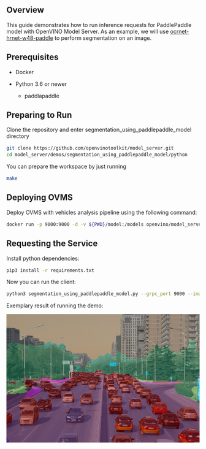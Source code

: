## Overview

This guide demonstrates how to run inference requests for PaddlePaddle model with OpenVINO Model Server.
As an example, we will use [ocrnet-hrnet-w48-paddle](https://github.com/openvinotoolkit/open_model_zoo/tree/master/models/public/ocrnet-hrnet-w48-paddle) to perform segmentation on an image.

## Prerequisites

- Docker

- Python 3.6 or newer

  - paddlapaddle

## Preparing to Run

Clone the repository and enter segmentation_using_paddlepaddle_model directory

```bash
git clone https://github.com/openvinotoolkit/model_server.git
cd model_server/demos/segmentation_using_paddlepaddle_model/python
```

You can prepare the workspace by just running

```bash
make
```

## Deploying OVMS

Deploy OVMS with vehicles analysis pipeline using the following command:

```bash
docker run -p 9000:9000 -d -v ${PWD}/model:/models openvino/model_server --port 9000 --model_path /models --model_name ocrnet
```
## Requesting the Service

Install python dependencies:
```bash
pip3 install -r requirements.txt
``` 

Now you can run the client:
```bash
python3 segmentation_using_paddlepaddle_model.py --grpc_port 9000 --image_input_path ../../common/static/images/cars/road1.jpg --image_output_path ./road2.jpg
```
Exemplary result of running the demo:

![Road](road2.jpg)